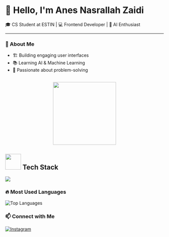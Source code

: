 # 👋 Hello, I'm Anes Nasrallah Zaidi  
🎓 CS Student at ESTIN | 💻 Frontend Developer | 🤖 AI Enthusiast  

---

### 🚀 About Me  
- 🏗 Building engaging user interfaces  
- 📚 Learning AI & Machine Learning  
- 🎯 Passionate about problem-solving

<h2 align="center">
  <img src="https://media.giphy.com/media/l3vR85PnGsBwu1PFK/giphy.gif" width="200">
</h2>


<h2>
  <img src="https://media.giphy.com/media/L1R1tvI9svkIWwpVYr/giphy.gif" width="50">
  Tech Stack
</h2>

<p>
  <img src="https://skillicons.dev/icons?i=python,js,html,css,react,tailwind,github,numpy,pandas" >
</p>

### 🔥 Most Used Languages  
![Top Languages](https://github-readme-stats.vercel.app/api/top-langs/?username=Anes-Zaidi&layout=compact&theme=radical)

### 📫 Connect with Me  
[![Instagram](https://img.shields.io/badge/Instagram-E4405F?style=for-the-badge&logo=instagram&logoColor=white)](https://instagram.com/an4s.zz)


